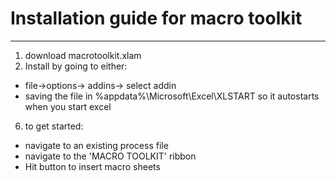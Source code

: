 # Installation guide for macro toolkit
-------------------------
1. download macrotoolkit.xlam
3. Install by going to either:
 * file->options-> addins-> select addin
 * saving the file in %appdata%\Microsoft\Excel\XLSTART so it autostarts when you start excel
6. to get started:
 * navigate to an existing process file
 * navigate to the 'MACRO TOOLKIT' ribbon
 * Hit button to insert macro sheets

